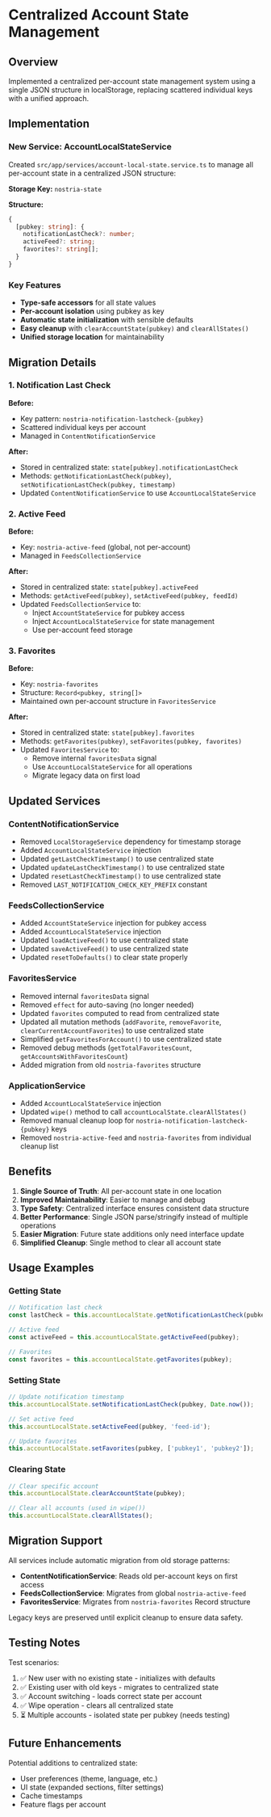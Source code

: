 # Centralized Account State Management

## Overview

Implemented a centralized per-account state management system using a single JSON structure in localStorage, replacing scattered individual keys with a unified approach.

## Implementation

### New Service: AccountLocalStateService

Created `src/app/services/account-local-state.service.ts` to manage all per-account state in a centralized JSON structure:

**Storage Key:** `nostria-state`

**Structure:**
```typescript
{
  [pubkey: string]: {
    notificationLastCheck?: number;
    activeFeed?: string;
    favorites?: string[];
  }
}
```

### Key Features

- **Type-safe accessors** for all state values
- **Per-account isolation** using pubkey as key
- **Automatic state initialization** with sensible defaults
- **Easy cleanup** with `clearAccountState(pubkey)` and `clearAllStates()`
- **Unified storage location** for maintainability

## Migration Details

### 1. Notification Last Check

**Before:**
- Key pattern: `nostria-notification-lastcheck-{pubkey}`
- Scattered individual keys per account
- Managed in `ContentNotificationService`

**After:**
- Stored in centralized state: `state[pubkey].notificationLastCheck`
- Methods: `getNotificationLastCheck(pubkey)`, `setNotificationLastCheck(pubkey, timestamp)`
- Updated `ContentNotificationService` to use `AccountLocalStateService`

### 2. Active Feed

**Before:**
- Key: `nostria-active-feed` (global, not per-account)
- Managed in `FeedsCollectionService`

**After:**
- Stored in centralized state: `state[pubkey].activeFeed`
- Methods: `getActiveFeed(pubkey)`, `setActiveFeed(pubkey, feedId)`
- Updated `FeedsCollectionService` to:
  - Inject `AccountStateService` for pubkey access
  - Inject `AccountLocalStateService` for state management
  - Use per-account feed storage

### 3. Favorites

**Before:**
- Key: `nostria-favorites`
- Structure: `Record<pubkey, string[]>`
- Maintained own per-account structure in `FavoritesService`

**After:**
- Stored in centralized state: `state[pubkey].favorites`
- Methods: `getFavorites(pubkey)`, `setFavorites(pubkey, favorites)`
- Updated `FavoritesService` to:
  - Remove internal `favoritesData` signal
  - Use `AccountLocalStateService` for all operations
  - Migrate legacy data on first load

## Updated Services

### ContentNotificationService

- Removed `LocalStorageService` dependency for timestamp storage
- Added `AccountLocalStateService` injection
- Updated `getLastCheckTimestamp()` to use centralized state
- Updated `updateLastCheckTimestamp()` to use centralized state
- Updated `resetLastCheckTimestamp()` to use centralized state
- Removed `LAST_NOTIFICATION_CHECK_KEY_PREFIX` constant

### FeedsCollectionService

- Added `AccountStateService` injection for pubkey access
- Added `AccountLocalStateService` injection
- Updated `loadActiveFeed()` to use centralized state
- Updated `saveActiveFeed()` to use centralized state
- Updated `resetToDefaults()` to clear state properly

### FavoritesService

- Removed internal `favoritesData` signal
- Removed `effect` for auto-saving (no longer needed)
- Updated `favorites` computed to read from centralized state
- Updated all mutation methods (`addFavorite`, `removeFavorite`, `clearCurrentAccountFavorites`) to use centralized state
- Simplified `getFavoritesForAccount()` to use centralized state
- Removed debug methods (`getTotalFavoritesCount`, `getAccountsWithFavoritesCount`)
- Added migration from old `nostria-favorites` structure

### ApplicationService

- Added `AccountLocalStateService` injection
- Updated `wipe()` method to call `accountLocalState.clearAllStates()`
- Removed manual cleanup loop for `nostria-notification-lastcheck-{pubkey}` keys
- Removed `nostria-active-feed` and `nostria-favorites` from individual cleanup list

## Benefits

1. **Single Source of Truth**: All per-account state in one location
2. **Improved Maintainability**: Easier to manage and debug
3. **Type Safety**: Centralized interface ensures consistent data structure
4. **Better Performance**: Single JSON parse/stringify instead of multiple operations
5. **Easier Migration**: Future state additions only need interface update
6. **Simplified Cleanup**: Single method to clear all account state

## Usage Examples

### Getting State

```typescript
// Notification last check
const lastCheck = this.accountLocalState.getNotificationLastCheck(pubkey);

// Active feed
const activeFeed = this.accountLocalState.getActiveFeed(pubkey);

// Favorites
const favorites = this.accountLocalState.getFavorites(pubkey);
```

### Setting State

```typescript
// Update notification timestamp
this.accountLocalState.setNotificationLastCheck(pubkey, Date.now());

// Set active feed
this.accountLocalState.setActiveFeed(pubkey, 'feed-id');

// Update favorites
this.accountLocalState.setFavorites(pubkey, ['pubkey1', 'pubkey2']);
```

### Clearing State

```typescript
// Clear specific account
this.accountLocalState.clearAccountState(pubkey);

// Clear all accounts (used in wipe())
this.accountLocalState.clearAllStates();
```

## Migration Support

All services include automatic migration from old storage patterns:

- **ContentNotificationService**: Reads old per-account keys on first access
- **FeedsCollectionService**: Migrates from global `nostria-active-feed`
- **FavoritesService**: Migrates from `nostria-favorites` Record structure

Legacy keys are preserved until explicit cleanup to ensure data safety.

## Testing Notes

Test scenarios:
1. ✅ New user with no existing state - initializes with defaults
2. ✅ Existing user with old keys - migrates to centralized state
3. ✅ Account switching - loads correct state per account
4. ✅ Wipe operation - clears all centralized state
5. ⏳ Multiple accounts - isolated state per pubkey (needs testing)

## Future Enhancements

Potential additions to centralized state:
- User preferences (theme, language, etc.)
- UI state (expanded sections, filter settings)
- Cache timestamps
- Feature flags per account
